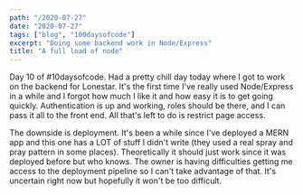 ```yaml
---
path: "/2020-07-27"
date: "2020-07-27"
tags: ["blog", "100daysofcode"]
excerpt: "Doing some backend work in Node/Express"
title: "A full load of node"
---
```


Day 10 of #10daysofcode. Had a pretty chill day today where I got to work on the backend for Lonestar. It's the first time I've really used Node/Express in a while and I forgot how much I like it and how easy it is to get going quickly. Authentication is up and working, roles should be there, and I can pass it all to the front end. All that's left to do is restrict page access.

The downside is deployment. It's been a while since I've deployed a MERN app and this one has a LOT of stuff I didn't write (they used a real spray and pray pattern in some places). Theoretically it should just work since it was deployed before but who knows. The owner is having difficulties getting me access to the deployment pipeline so I can't take advantage of that. It's uncertain right now but hopefully it won't be too difficult.
